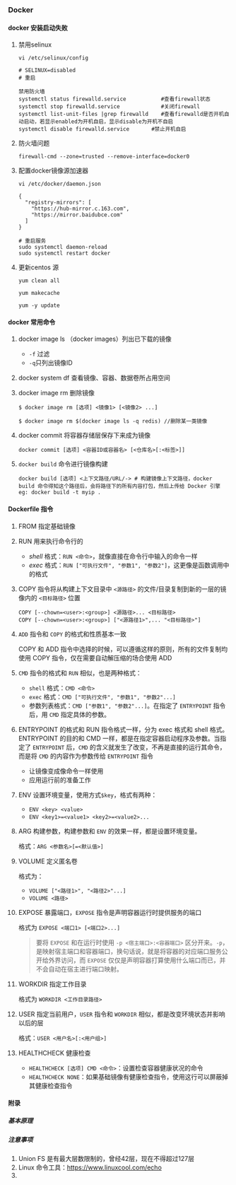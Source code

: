 ### Docker

#### docker 安装启动失败

1. 禁用selinux

   ```
   vi /etc/selinux/config 
   
   # SELINUX=disabled
   # 重启
   
   禁用防火墙
   systemctl status firewalld.service           #查看firewall状态
   systemctl stop firewalld.service             #关闭firewall
   systemctl list-unit-files |grep firewalld    #查看firewalld是否开机自动启动，若显示enabled为开机自启，显示disable为开机不自启
   systemctl disable firewalld.service       #禁止开机自启
   ```

2. 防火墙问题

   ```
   firewall-cmd --zone=trusted --remove-interface=docker0
   ```

3. 配置docker镜像源加速器

   ```
   vi /etc/docker/daemon.json
   
   {
     "registry-mirrors": [
       "https://hub-mirror.c.163.com",
       "https://mirror.baidubce.com"
     ]
   }
   
   # 重启服务
   sudo systemctl daemon-reload
   sudo systemctl restart docker
   ```

4. 更新centos 源

   ```
   yum clean all
   
   yum makecache
   
   yum -y update
   ```

   

#### docker 常用命令

1. docker image ls （docker images）列出已下载的镜像

   - `-f` 过滤
   - `-q`只列出镜像ID

2. docker system df  查看镜像、容器、数据卷所占用空间

3. docker image rm 删除镜像

   ```
   $ docker image rm [选项] <镜像1> [<镜像2> ...]
   
   $ docker image rm $(docker image ls -q redis) //删除某一类镜像
   ```

4. docker commit 将容器存储层保存下来成为镜像

   ```
   docker commit [选项] <容器ID或容器名> [<仓库名>[:<标签>]]
   ```

5. `docker build` 命令进行镜像构建

   ```
   docker build [选项] <上下文路径/URL/-> # 构建镜像上下文路径，docker build 命令得知这个路径后，会将路径下的所有内容打包，然后上传给 Docker 引擎
   eg: docker build -t myip .
   ```
   
   

#### Dockerfile 指令

1. FROM 指定基础镜像

2. RUN 用来执行命令行的

   - *shell* 格式：`RUN <命令>`，就像直接在命令行中输入的命令一样
   - *exec* 格式：`RUN ["可执行文件", "参数1", "参数2"]`，这更像是函数调用中的格式

3. COPY  指令将从构建上下文目录中 `<源路径>` 的文件/目录复制到新的一层的镜像内的 `<目标路径>` 位置

   ```
   COPY [--chown=<user>:<group>] <源路径>... <目标路径>
   COPY [--chown=<user>:<group>] ["<源路径1>",... "<目标路径>"]
   ```

4. `ADD` 指令和 `COPY` 的格式和性质基本一致

   COPY 和 ADD 指令中选择的时候，可以遵循这样的原则，所有的文件复制均使用 COPY 指令，仅在需要自动解压缩的场合使用 ADD

5. `CMD` 指令的格式和 `RUN` 相似，也是两种格式：
   - `shell` 格式：`CMD <命令>`
   - `exec` 格式：`CMD ["可执行文件", "参数1", "参数2"...]`
   - 参数列表格式：`CMD ["参数1", "参数2"...]`。在指定了 `ENTRYPOINT` 指令后，用 `CMD` 指定具体的参数。
   
6. ENTRYPOINT 的格式和 RUN 指令格式一样，分为 exec 格式和 shell 格式。ENTRYPOINT 的目的和 CMD 一样，都是在指定容器启动程序及参数。当指定了 `ENTRYPOINT` 后，`CMD` 的含义就发生了改变，不再是直接的运行其命令，而是将 `CMD` 的内容作为参数传给 `ENTRYPOINT` 指令

   - 让镜像变成像命令一样使用
   - 应用运行前的准备工作

7. ENV 设置环境变量，使用方式`$key`，格式有两种：

   - `ENV <key> <value>`
   - `ENV <key1>=<value1> <key2>=<value2>...`

8. ARG 构建参数，构建参数和 `ENV` 的效果一样，都是设置环境变量。

   格式：`ARG <参数名>[=<默认值>]`

9. VOLUME 定义匿名卷

   格式为：

   - `VOLUME ["<路径1>", "<路径2>"...]`
   - `VOLUME <路径>`

10. EXPOSE 暴露端口，`EXPOSE` 指令是声明容器运行时提供服务的端口

    格式为 `EXPOSE <端口1> [<端口2>...]`

    > 要将 `EXPOSE` 和在运行时使用 `-p <宿主端口>:<容器端口>` 区分开来。`-p`，是映射宿主端口和容器端口，换句话说，就是将容器的对应端口服务公开给外界访问，而 `EXPOSE` 仅仅是声明容器打算使用什么端口而已，并不会自动在宿主进行端口映射。

11. WORKDIR 指定工作目录

    格式为 `WORKDIR <工作目录路径>`

12. USER 指定当前用户，`USER` 指令和 `WORKDIR` 相似，都是改变环境状态并影响以后的层

    格式：`USER <用户名>[:<用户组>]`

13. HEALTHCHECK 健康检查

    - `HEALTHCHECK [选项] CMD <命令>`：设置检查容器健康状况的命令
    - `HEALTHCHECK NONE`：如果基础镜像有健康检查指令，使用这行可以屏蔽掉其健康检查指令



#### 附录

##### 基本原理

##### 注意事项

1. Union FS 是有最大层数限制的，曾经42层，现在不得超过127层
2. Linux 命令工具：https://www.linuxcool.com/echo
2. 





























